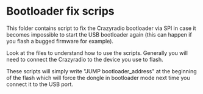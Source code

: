 Bootloader fix scrips
=====================

This folder contains script to fix the Crazyradio bootloader via SPI in case
it becomes impossible to start the USB bootloader again (this can happen if you
flash a bugged firmware for example).

Look at the files to understand how to use the scripts. Generally you will need
to connect the Crazyradio to the device you use to flash.

These scripts will simply write "JUMP bootloader_address" at the beginning of
the flash which will force the dongle in bootloader mode next time you connect
it to the USB port.
